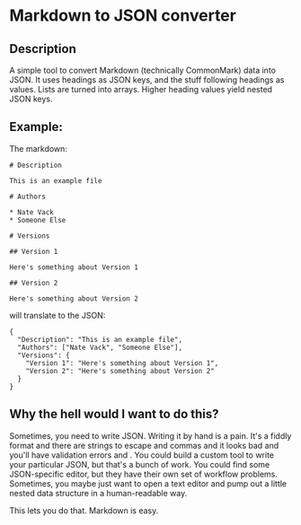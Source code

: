 # Markdown to JSON converter

## Description

A simple tool to convert Markdown (technically CommonMark) data into JSON. It uses headings as JSON keys, and the stuff following headings as values. Lists are turned into arrays. Higher heading values yield nested JSON keys.

## Example:

The markdown:

```
# Description

This is an example file

# Authors

* Nate Vack
* Someone Else

# Versions

## Version 1

Here's something about Version 1

## Version 2

Here's something about Version 2
```

will translate to the JSON:

```
{
  "Description": "This is an example file",
  "Authors": ["Nate Vack", "Someone Else"],
  "Versions": {
    "Version 1": "Here's something about Version 1",
    "Version 2": "Here's something about Version 2"
  }
}
```

## Why the hell would I want to do this?

Sometimes, you need to write JSON. Writing it by hand is a pain. It's a fiddly format and there are strings to escape and commas and it looks bad and you'll have validation errors and . You could build a custom tool to write your particular JSON, but that's a bunch of work. You could find some JSON-specific editor, but they have their own set of workflow problems. Sometimes, you maybe just want to open a text editor and pump out a little nested data structure in a human-readable way.

This lets you do that. Markdown is easy.

